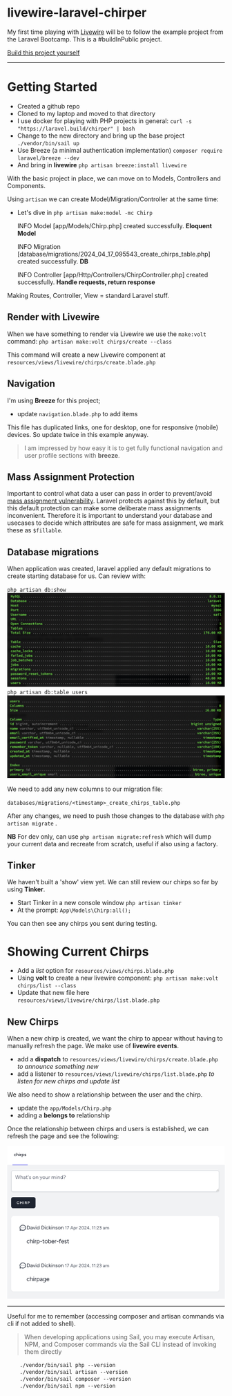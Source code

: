 # livewire-laravel-chirper
My first time playing with [Livewire](https://livewire.laravel.com/) will be to follow the example project from the Laravel Bootcamp. This is a \#buildInPublic project.

[Build this project yourself](https://bootcamp.laravel.com/livewire/installation)

---

# Getting Started 

- Created a github repo 
- Cloned to my laptop and moved to that directory
- I use docker for playing with PHP projects in general: `curl -s "https://laravel.build/chirper" | bash`
- Change to the new directory and bring up the base project `./vendor/bin/sail up`
- Use Breeze (a minimal authentication implementation) `composer require laravel/breeze --dev`
- And bring in **livewire** `php artisan breeze:install livewire`

With the basic project in place, we can move on to Models, Controllers and Components. 

Using `artisan` we can create Model/Migration/Controller at the same time:

- Let's dive in `php artisan make:model -mc Chirp`

    INFO  Model [app/Models/Chirp.php] created successfully.  **Eloquent Model**

    INFO  Migration [database/migrations/2024_04_17_095543_create_chirps_table.php] created successfully.  **DB**

    INFO  Controller [app/Http/Controllers/ChirpController.php] created successfully.  **Handle requests, return response**


Making Routes, Controller, View = standard Laravel stuff. 

## Render with Livewire 

When we have something to render via Livewire we use the `make:volt` command: `php artisan make:volt chirps/create --class`

This command will create a new Livewire component at `resources/views/livewire/chirps/create.blade.php`

## Navigation

I'm using **Breeze** for this project; 

- update `navigation.blade.php` to add items

This file has duplicated links, one for desktop, one for responsive (mobile) devices. So update twice in this example anyway.

> I am impressed by how easy it is to get fully functional navigation and user profile sections with **breeze**.

##  Mass Assignment Protection 

Important to control what data a user can pass in order to prevent/avoid [mass assignment vulnerability](https://en.wikipedia.org/wiki/Mass_assignment_vulnerability). Laravel protects against this by default, but this default protection can make some deliberate mass assignments inconvenient. Therefore it is important to understand your database and usecases to decide which attributes are safe for mass assignment, we mark these as `$fillable`.

## Database migrations

When application was created, laravel applied any default migrations to create starting database for us. Can review with: 

`php artisan db:show`
![php artisan db:show](/assets/php-artisan-db_show.png)
`php artisan db:table users`
![php artisan db:table users](/assets/php-artisan-show_table_users.png)

We need to add any new columns to our migration file: 

`databases/migrations/<timestamp>_create_chirps_table.php`

After any changes, we need to push those changes to the database with `php artisan migrate`  .

**NB** For dev only, can use `php artisan migrate:refresh` which will dump your current data and recreate from scratch, useful if also using a factory. 

## Tinker

We haven't built a 'show' view yet. We can still review our chirps so far by using **Tinker**. 

- Start Tinker in a new console window `php artisan tinker`
- At the prompt: `App\Models\Chirp:all();`

You can then see any chirps you sent during testing. 


# Showing Current Chirps

- Add a *list* option for `resources/views/chirps.blade.php`
- Using **volt** to create a new livewire component: `php artisan make:volt chirps/list --class`
- Update that new file here `resources/views/livewire/chirps/list.blade.php`
  
## New Chirps

When a new chirp is created, we want the chirp to appear without having to manually refresh the page. We make use of **livewire events**.

- add a **dispatch** to `resources/views/livewire/chirps/create.blade.php` *to announce something new*
- add a listener to `resources/views/livewire/chirps/list.blade.php` *to listen for new chirps and update list* 

We also need to show a relationship between the user and the chirp. 

- update the `app/Models/Chirp.php` 
- adding a **belongs to** relationship

Once the relationship between chirps and users is established, we can refresh the page and see the following: 

![Chirps timeline view](/assets/chirps-timeline.png)

---

Useful for me to remember (accessing composer and artisan commands via cli if not added to shell).

> When developing applications using Sail, you may execute Artisan, NPM, and Composer commands via the Sail CLI instead of invoking them directly

```
    ./vendor/bin/sail php --version
    ./vendor/bin/sail artisan --version
    ./vendor/bin/sail composer --version
    ./vendor/bin/sail npm --version
```